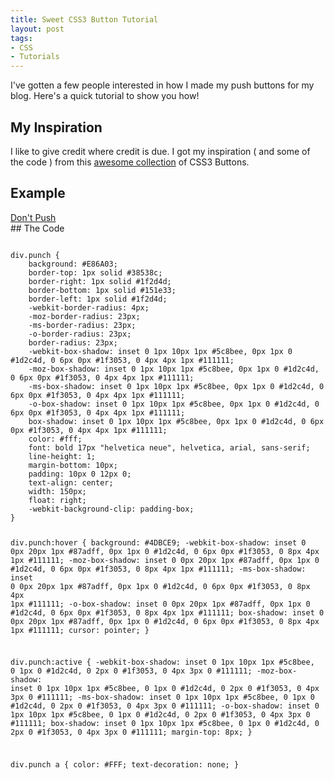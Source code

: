 ```yaml
--- 
title: Sweet CSS3 Button Tutorial
layout: post
tags: 
- CSS
- Tutorials
---
```

I've gotten a few people interested in how I made my push buttons for my blog. Here's a quick tutorial to show you how!
## My Inspiration
I like to give credit where credit is due. I got my inspiration ( and some of the code ) from this <a href="http://hellohappy.org/css3-buttons/">awesome collection</a> of CSS3 Buttons.
## Example
<div class="punch" style="float: left !important;"><a href="#">Don't Push</a></div>
<div style="clear: both;"></div>
## The Code
<pre rel="CSS" class="prettyprint"><code>
div.punch {
	background: #E86A03;
	border-top: 1px solid #38538c;
	border-right: 1px solid #1f2d4d;
	border-bottom: 1px solid #151e33;
	border-left: 1px solid #1f2d4d;
	-webkit-border-radius: 4px;
	-moz-border-radius: 23px;
	-ms-border-radius: 23px;
	-o-border-radius: 23px;
	border-radius: 23px;
	-webkit-box-shadow: inset 0 1px 10px 1px #5c8bee, 0px 1px 0 #1d2c4d, 0 6px 0px #1f3053, 0 4px 4px 1px #111111;
	-moz-box-shadow: inset 0 1px 10px 1px #5c8bee, 0px 1px 0 #1d2c4d, 0 6px 0px #1f3053, 0 4px 4px 1px #111111;
	-ms-box-shadow: inset 0 1px 10px 1px #5c8bee, 0px 1px 0 #1d2c4d, 0 6px 0px #1f3053, 0 4px 4px 1px #111111;
	-o-box-shadow: inset 0 1px 10px 1px #5c8bee, 0px 1px 0 #1d2c4d, 0 6px 0px #1f3053, 0 4px 4px 1px #111111;
	box-shadow: inset 0 1px 10px 1px #5c8bee, 0px 1px 0 #1d2c4d, 0 6px 0px #1f3053, 0 4px 4px 1px #111111;
	color: #fff;
	font: bold 17px "helvetica neue", helvetica, arial, sans-serif;
	line-height: 1;
	margin-bottom: 10px;
	padding: 10px 0 12px 0;
	text-align: center;
	width: 150px;
	float: right;
	-webkit-background-clip: padding-box; 
}

div.punch:hover {
	background: #4DBCE9;
	-webkit-box-shadow: inset 0 0px 20px 1px #87adff, 0px 1px 0 #1d2c4d, 0 6px 0px #1f3053, 0 8px 4px 1px #111111;
	-moz-box-shadow: inset 0 0px 20px 1px #87adff, 0px 1px 0 #1d2c4d, 0 6px 0px #1f3053, 0 8px 4px 1px #111111;
	-ms-box-shadow: inset 0 0px 20px 1px #87adff, 0px 1px 0 #1d2c4d, 0 6px 0px #1f3053, 0 8px 4px 1px #111111;
	-o-box-shadow: inset 0 0px 20px 1px #87adff, 0px 1px 0 #1d2c4d, 0 6px 0px #1f3053, 0 8px 4px 1px #111111;
	box-shadow: inset 0 0px 20px 1px #87adff, 0px 1px 0 #1d2c4d, 0 6px 0px #1f3053, 0 8px 4px 1px #111111;
	cursor: pointer; 
}

div.punch:active {
	-webkit-box-shadow: inset 0 1px 10px 1px #5c8bee, 0 1px 0 #1d2c4d, 0 2px 0 #1f3053, 0 4px 3px 0 #111111;
	-moz-box-shadow: inset 0 1px 10px 1px #5c8bee, 0 1px 0 #1d2c4d, 0 2px 0 #1f3053, 0 4px 3px 0 #111111;
	-ms-box-shadow: inset 0 1px 10px 1px #5c8bee, 0 1px 0 #1d2c4d, 0 2px 0 #1f3053, 0 4px 3px 0 #111111;
	-o-box-shadow: inset 0 1px 10px 1px #5c8bee, 0 1px 0 #1d2c4d, 0 2px 0 #1f3053, 0 4px 3px 0 #111111;
	box-shadow: inset 0 1px 10px 1px #5c8bee, 0 1px 0 #1d2c4d, 0 2px 0 #1f3053, 0 4px 3px 0 #111111;
	margin-top: 8px; 
}

div.punch a { color: #FFF; text-decoration: none; }


</code></pre>
